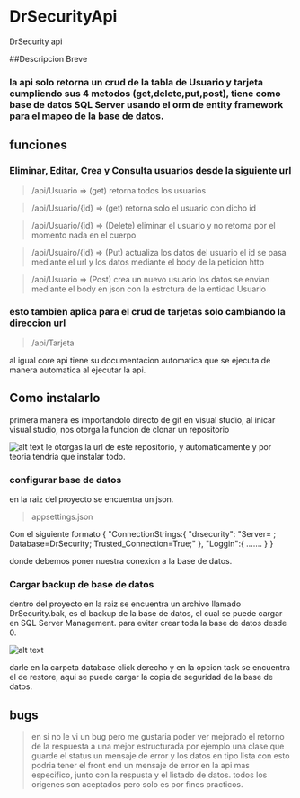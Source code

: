 # DrSecurityApi
DrSecurity api

##Descripcion Breve
### la api solo retorna un crud de la tabla de Usuario y tarjeta cumpliendo sus 4 metodos (get,delete,put,post), tiene como base de datos SQL Server usando el orm de entity framework para el mapeo de la base de datos.

## funciones
### Eliminar, Editar, Crea y Consulta usuarios desde la siguiente url
> /api/Usuario   => (get) retorna todos los usuarios

> /api/Usuario/{id}  => (get) retorna solo el usuario con dicho id

> /api/Usuario/{id} => (Delete) eliminar el usuario y no retorna por el momento nada en el cuerpo

>/api/Usuairo/{id} => (Put) actualiza los datos del usuario el id se pasa mediante el url y los datos mediante el body de la peticion http

>/api/Usuario => (Post) crea un nuevo usuario los datos se envian mediante el body en json con la estrctura de la entidad Usuario

### esto tambien aplica para el crud de tarjetas solo cambiando la direccion url
> /api/Tarjeta

al igual core api tiene su documentacion automatica que se ejecuta de manera automatica al ejecutar la api.

## Como instalarlo
primera manera es importandolo directo de git en visual studio, al inicar visual studio, nos otorga la funcion de clonar un repositorio

![alt text](https://i.ytimg.com/vi/c4nuFjV9yms/maxresdefault.jpg)
 le otorgas la url de este repositorio, y automaticamente y por teoria tendria que instalar todo.

### configurar base de datos
en la raiz del proyecto se encuentra un json.
> appsettings.json

Con el siguiente formato
 {
   "ConnectionStrings:{
     "drsecurity": "Server= <nombre servidor> ; Database=DrSecurity; Trusted_Connection=True;"
   },
    "Loggin":{
     .......
    }
 }
  
  
donde debemos poner nuestra conexion a la base de datos.

### Cargar backup de base de datos
dentro del proyecto en la raiz se encuentra un archivo llamado DrSecurity.bak, es el backup de la base de datos, el cual se puede cargar en SQL Server Management. para evitar crear toda la base de datos desde 0.  
  
![alt text](https://learn.microsoft.com/es-es/sql/relational-databases/backup-restore/media/quickstart-backup-restore-database/backup-db-ssms.png?view=sql-server-ver16)
  
darle en la carpeta database click derecho y en la opcion task se encuentra el de restore, aqui se puede cargar la copia de seguridad de la base de datos.
 
 
 ## bugs
 > en si no le vi un bug pero me gustaria poder ver mejorado el retorno de la respuesta a una mejor estructurada por ejemplo una clase que guarde el status un mensaje de error y los datos en tipo lista con esto podria tener el front end un mensaje de error en la api mas especifico, junto con la respusta y el listado de datos.
> todos los origenes son aceptados pero solo es por fines practicos.
 
